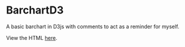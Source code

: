 # BarchartD3

A basic barchart in D3js with comments to act as a reminder for myself.

View the HTML [here](https://underwhelmed-ape.github.io/BarchartD3/).
